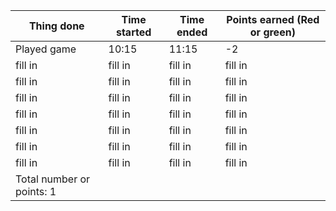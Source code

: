 <html>
 <head>
   <link rel="stylesheet" href="styles.css"/>
 </head
   <body>
<table style="width:100%">
  <thead>
    <tr>
      <th>Thing done</th>
      <th>Time started</th>
      <th>Time ended</th>
      <th>Points earned (Red or green)</th>
    </tr>
  </thead>
  <tbody>
    <tr>
      <td>Played game</td>
      <td>10:15</td>
      <td>11:15</td>
      <td scope="plus-points">-2</td>
    </tr>
    <tr>
      <td>fill in</td>
      <td>fill in</td>
      <td>fill in</td>
      <td scope="minus-points">fill in</td>
    </tr>
    <tr>
      <td>fill in</td>
      <td>fill in</td>
      <td>fill in</td>
      <td>fill in</td>
    </tr>
    <tr>
      <td>fill in</td>
      <td>fill in</td>
      <td>fill in</td>
      <td>fill in</td>
    </tr>
    <tr>
      <td>fill in</td>
      <td>fill in</td>
      <td>fill in</td>
      <td>fill in</td>
    </tr>
    <tr>
      <td>fill in</td>
      <td>fill in</td>
      <td>fill in</td>
      <td>fill in</td>
    </tr>
    <tr>
      <td>fill in</td>
      <td>fill in</td>
      <td>fill in</td>
      <td>fill in</td>
    </tr>
    <tr>
      <td>fill in</td>
      <td>fill in</td>
      <td>fill in</td>
      <td>fill in</td>
    </tr>
    <tr>
      <td>Total number or points: 1</td>
    </tr>
  </tbody>
</table>
</body>
</html>
